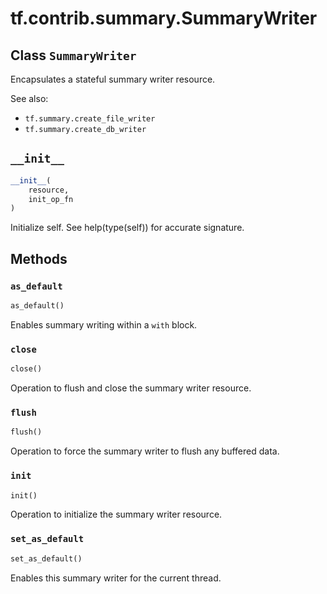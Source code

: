 <div itemscope itemtype="http://developers.google.com/ReferenceObject">
<meta itemprop="name" content="tf.contrib.summary.SummaryWriter" />
<meta itemprop="path" content="Stable" />
<meta itemprop="property" content="__init__"/>
<meta itemprop="property" content="as_default"/>
<meta itemprop="property" content="close"/>
<meta itemprop="property" content="flush"/>
<meta itemprop="property" content="init"/>
<meta itemprop="property" content="set_as_default"/>
</div>

# tf.contrib.summary.SummaryWriter

## Class `SummaryWriter`



Encapsulates a stateful summary writer resource.

See also:
- `tf.summary.create_file_writer`
- `tf.summary.create_db_writer`

<h2 id="__init__"><code>__init__</code></h2>

``` python
__init__(
    resource,
    init_op_fn
)
```

Initialize self.  See help(type(self)) for accurate signature.



## Methods

<h3 id="as_default"><code>as_default</code></h3>

``` python
as_default()
```

Enables summary writing within a `with` block.

<h3 id="close"><code>close</code></h3>

``` python
close()
```

Operation to flush and close the summary writer resource.

<h3 id="flush"><code>flush</code></h3>

``` python
flush()
```

Operation to force the summary writer to flush any buffered data.

<h3 id="init"><code>init</code></h3>

``` python
init()
```

Operation to initialize the summary writer resource.

<h3 id="set_as_default"><code>set_as_default</code></h3>

``` python
set_as_default()
```

Enables this summary writer for the current thread.



